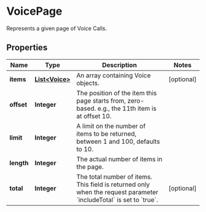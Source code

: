 

# VoicePage

Represents a given page of Voice Calls.

## Properties

| Name | Type | Description | Notes |
|------------ | ------------- | ------------- | -------------|
|**items** | [**List&lt;Voice&gt;**](Voice.md) | An array containing Voice objects. |  [optional] |
|**offset** | **Integer** | The position of the item this page starts from, zero-based. e.g., the 11th item is at offset 10. |  |
|**limit** | **Integer** | A limit on the number of items to be returned, between 1 and 100, defaults to 10. |  |
|**length** | **Integer** | The actual number of items in the page. |  |
|**total** | **Integer** | The total number of items. This field is returned only when the request parameter &#x60;includeTotal&#x60; is set to &#x60;true&#x60;. |  [optional] |



